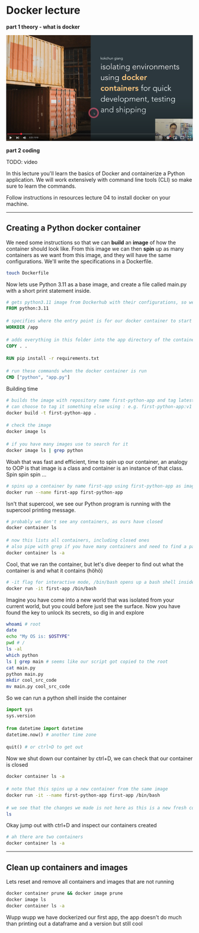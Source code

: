 # Docker lecture

**part 1 theory - what is docker**

<a href="https://youtu.be/TNX1LuV2Ljs" target="_blank">
<img src="https://github.com/kokchun/assets/blob/main/data_platform/docker_intro_theory.png?raw=true" alt="docker theory" width="600">
</a>

**part 2 coding**

TODO: video

<!-- <a href="" target="_blank">
<img src="https://github.com/kokchun/assets/blob/main/data_platform/dockerfile_code.png?raw=true" alt="docker image" width="600">
</a> -->


In this lecture you'll learn the basics of Docker and containerize a Python application. We will work extensively with command line tools (CLI) so make sure to learn the commands.

Follow instructions in resources lecture 04 to install docker on your machine.

---

## Creating a Python docker container

 We need some instructions so that we can **build** an **image** of how the container should look like. From this image we can then **spin** up as many containers as we want from this image, and they will have the same configurations. We'll write the specifications in a Dockerfile.

```bash
touch Dockerfile
```

Now lets use Python 3.11 as a base image, and create a file called main.py with a short print statement inside.

```Dockerfile
# gets python3.11 image from Dockerhub with their configurations, so we don't have to manually install Python3.11 as we do in our own machine
FROM python:3.11

# specifies where the entry point is for our docker container to start in 
WORKDIR /app

# adds everything in this folder into the app directory of the container
COPY . .

RUN pip install -r requirements.txt

# run these commands when the docker container is run
CMD ["python", "app.py"]
```

Building time

```bash
# builds the image with repository name first-python-app and tag latest
# can choose to tag it something else using : e.g. first-python-app:v1
docker build -t first-python-app .

# check the image
docker image ls

# if you have many images use to search for it
docker image ls | grep python
```

Woah that was fast and efficient, time to spin up our container, an analogy to OOP is that image is a class and container is an instance of that class. Spin spin spin ...

```bash
# spins up a container by name first-app using first-python-app as image
docker run --name first-app first-python-app
```

Isn't that supercool, we see our Python program is running with the supercool printing message.

```bash
# probably we don't see any containers, as ours have closed
docker container ls

# now this lists all containers, including closed ones
# also pipe with grep if you have many containers and need to find a particular one
docker container ls -a
```

Cool, that we ran the container, but let's dive deeper to find out what the container is and what it contains (höhö)

```bash
# -it flag for interactive mode, /bin/bash opens up a bash shell inside the container
docker run -it first-app /bin/bash
```

Imagine you have come into a new world that was isolated from your current world, but you could before just see the surface. Now you have found the key to unlock its secrets, so dig in and explore

```bash
whoami # root
date
echo "My OS is: $OSTYPE"
pwd # /
ls -al
which python
ls | grep main # seems like our script got copied to the root
cat main.py
python main.py
mkdir cool_src_code
mv main.py cool_src_code
```

So we can run a python shell inside the container

```py
import sys
sys.version 

from datetime import datetime
datetime.now() # another time zone

quit() # or ctrl+D to get out
```

Now we shut down our container by ctrl+D, we can check that our container is closed

```bash
docker container ls -a

# note that this spins up a new container from the same image
docker run -it --name first-python-app first-app /bin/bash

# we see that the changes we made is not here as this is a new fresh container
ls
```

Okay jump out with ctrl+D and inspect our containers created

```bash
# ah there are two containers
docker container ls -a 
```


---

## Clean up containers and images

Lets reset and remove all containers and images that are not running

```bash
docker container prune && docker image prune
docker image ls
docker container ls -a
```

Wupp wupp we have dockerized our first app, the app doesn't do much than printing out a dataframe and a version but still cool

